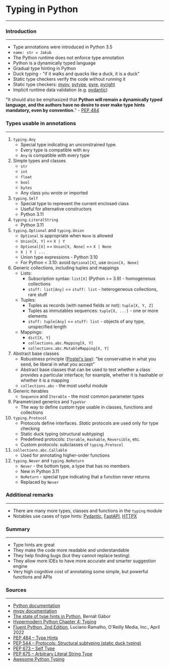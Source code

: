 # Typing in Python

***

### Introduction

***

* Type annotations were introduced in Python 3.5
* `name: str = Jakub`
* The Python runtime does not enforce type annotation
* Python is a dynamically typed language
* Gradual type hinting in Python
* Duck typing - "if it walks and quacks like a duck, it is a duck"
* Static type checkers verify the code without running it
* Static type checkers: [mypy](http://mypy-lang.org/), [pytype](https://google.github.io/pytype/),
  [pyre](https://pyre-check.org/), [pyright](https://github.com/microsoft/pyright)
* Implicit runtime data validation (e.g. [pydantic](https://pydantic-docs.helpmanual.io/))

"It should also be emphasized that **Python will remain a dynamically typed language, and the authors have no desire to
ever make type hints mandatory, even by convention.**" - [PEP 484](https://peps.python.org/pep-0484/)

### Types usable in annotations

***

1. `typing.Any`
    * Special type indicating an unconstrained type.
    * Every type is compatible with `Any`
    * `Any` is compatible with every type
2. Simple types and classes
    * `str`
    * `int`
    * `float`
    * `bool`
    * `bytes`
    * Any class you wrote or imported
3. `typing.Self`
    * Special type to represent the current enclosed class
    * Useful for alternative constructors
    * Python 3.11
4. `typing.LiteralString`
    * Python 3.11
5. `typing.Optional` and `typing.Union`
    * `Optional` is appropriate when `None` is allowed
    * `Union[X, Y]` == `X | Y`
    * `Optional[X]` == `Union[X, None]` == `X | None`
    * `X | Y | ...`
    * Union type expressions - Python 3.10
    * For Python < 3.10: avoid `Optional[X]`, use `Union[X, None]`
6. Generic collections, including tuples and mappings
    * Lists:
        * Subscription syntax: `list[X]` (Python >= 3.9) - homogeneous
          collections
        * `stuff: list[Any]` == `stuff: list` - heterogeneous collections, rare
          stuff
    * Tuples:
        * Tuples as records (with named fields or not): `tuple[X, Y, Z]`
        * Tuples as immutables sequences: `tuple[X, ...]` - one or more
          elements
        * `stuff: tuple[Any]` == `stuff: list` - objects of any type,
          unspecified length
    * Mappings:
        * `dict[X, Y]`
        * `collections.abc.Mapping[X, Y]`
        * `collections.abc.MutableMapping[X, Y]`
7. Abstract base classes
    * Robustness
      principle ([Postel's law](https://en.wikipedia.org/wiki/Robustness_principle)):
      "be conservative in what you send, be liberal in what you accept"
    * Abstract base classes that can be used to test whether a class provides a
      particular interface; for example, whether it is hashable or whether it
      is a mapping
    * `collections.abc` - the most useful module
8. Generic iterables
    * `Sequence` and `Iterable` - the most common parameter types
9. Parametrized generics and `TypeVar`
    * The way to define custom type usable in classes, functions and collections
10. `typing.Protocol`
    * Protocols define interfaces. _Static_ protocols are used only for type checking
    * Static duck typing (structural subtyping)
    * Predefined protocols: `Iterable`, `Hashable`, `Reversible`, etc.
    * Custom protocols: subclasses of `typing.Protocol`
11. `collections.abc.Callable`
    * Used for annotating higher-order functions
12. `typing.Never` and `typing.NoReturn`
    * `Never` - the bottom type, a type that has no members
    * New in Python 3.11
    * `NoReturn` - special type indicating that a function never returns
    * Replaced by `Never`

### Additional remarks

***

* There are many more types, classes and functions in the `typing` module
* Notables use cases of type hints: [Pydantic](https://pydantic-docs.helpmanual.io/),
  [FastAPI](https://fastapi.tiangolo.com/), [HTTPX](https://www.python-httpx.org/)

### Summary

***

* Type hints are great
* They make the code more readable and understandable
* They help finding bugs (but they cannot replace testing)
* They allow more IDEs to have more accurate and smarter suggestion engine
* Very high cognitive cost of annotating some simple, but powerful functions and APIs

### Sources

***

* [Python documentation](https://docs.python.org/3/library/typing.html)
* [mypy documentation](https://mypy.readthedocs.io/en/stable/cheat_sheet_py3.html)
* [The state of type hints in Python](https://bernat.tech/posts/the-state-of-type-hints-in-python/), Bernát Gábor
* [Hypermodern Python Chapter 4: Typing](https://cjolowicz.github.io/posts/hypermodern-python-04-typing/)
* [Fluent Python, 2nd Edition](https://www.oreilly.com/library/view/fluent-python-2nd/9781492056348/), Luciano Ramalho,
  O'Reilly Media, Inc., April 2022
* [PEP 484 – Type Hints](https://peps.python.org/pep-0484/)
* [PEP 544 – Protocols: Structural subtyping (static duck typing)](https://peps.python.org/pep-0544/)
* [PEP 673 – Self Type](https://peps.python.org/pep-0673/)
* [PEP 675 – Arbitrary Literal String Type](https://peps.python.org/pep-0675/)
* [Awesome Python Typing](https://github.com/typeddjango/awesome-python-typing)